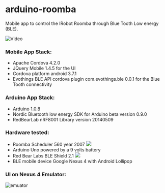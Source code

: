 # arduino-roomba
Mobile app to control the IRobot Roomba through Blue Tooth Low energy (BLE).

![Video](http://youtu.be/1BNJXwtzGkQ)

### Mobile App Stack:
- Apache Cordova 4.2.0
- JQuery Mobile 1.4.5 for the UI 
- Cordova platform android 3.7.1
- Evothings BLE API cordova plugin com.evothings.ble 0.0.1 for the Blue Tooth connectivity

### Arduino App Stack:
- Arduino 1.0.8
- Nordic Bluetooth low energy SDK for Arduino beta version 0.9.0
- RedBearLab nRF8001 Library version 20140509 

### Hardware tested:
- Roomba Scheduler 560 year 2007
![](https://github.com/brocchini/arduino-roomba/blob/master/images/arduino-roomba_hardware1.jpg)
- Arduino Uno powered by a 9 volts battery
- Red Bear Labs BLE Shield 2.1
 ![](https://github.com/brocchini/arduino-roomba/blob/master/images/arduino-roomba_hardware2.jpg)
- BLE mobile device Google Nexus 4 with Android Lollipop

### UI on Nexus 4 Emulator:
![emuator](https://github.com/brocchini/arduino-roomba/blob/master/images/Nexus_4_by_Google.png)
